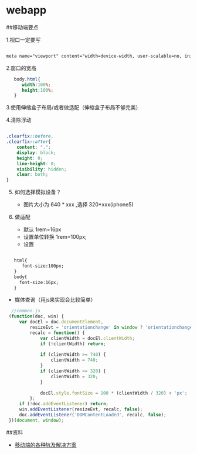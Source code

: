 # webapp


##移动端要点

1.视口一定要写

```html

meta name="viewport" content="width=device-width, user-scalable=no, initial-scale=1.0"/>
```
2.窗口的宽高

```css
   body.html{
      width:100%;
      height:100%;
   }
```


3.使用伸缩盒子布局/或者做适配（伸缩盒子布局不够完美）

4.清除浮动

```css

.clearfix::before,
.clearfix::after{
    content: ".";
    display: block;
    height: 0;
    line-height: 0;
    visibility: hidden;
    clear: both;
}

```

5. 如何选择模拟设备？
    - 图片大小为 640 * xxx ,选择 320*xxx(iphone5)
    

6. 做适配
   
    - 默认 1rem=16px
    - 设置单位转换 1rem=100px;
    - 设置 

 ```html
 
    html{
       font-size:100px;
    }
    body{
      font-size:16px;
    }    
```
   - 媒体查询（用js来实现会比较简单）
   
   ```js
     //common.js
    (function(doc, win) {
        var docEl = doc.documentElement,
            resizeEvt = 'orientationchange' in window ? 'orientationchange' : 'resize',
            recalc = function() {
                var clientWidth = docEl.clientWidth;
                if (!clientWidth) return;
    
                if (clientWidth >= 740) {
                    clientWidth = 740;
                }
                if (clientWidth <= 320) {
                    clientWidth = 320;
                }
    
                docEl.style.fontSize = 100 * (clientWidth / 320) + 'px';
            };
        if (!doc.addEventListener) return;
        win.addEventListener(resizeEvt, recalc, false);
        doc.addEventListener('DOMContentLoaded', recalc, false);
    })(document, window);

```
##资料
* [移动端的各种坑及解决方案](https://github.com/RubyLouvre/mobileHack)